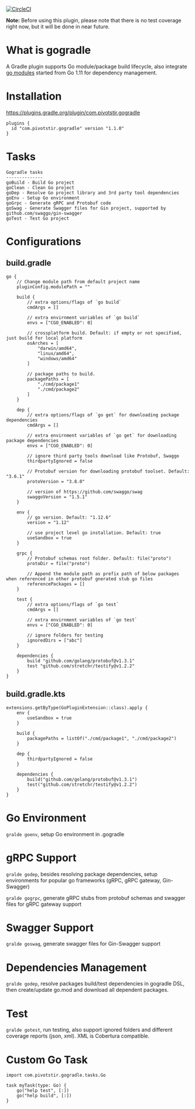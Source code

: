 [![CircleCI](https://circleci.com/gh/innobead/gogradle.svg?style=svg)](https://circleci.com/gh/innobead/gogradle)

**Note:** Before using this plugin, please note that there is no test coverage right now, but it will be done in near future.

# What is gogradle
A Gradle plugin supports Go module/package build lifecycle, also integrate [go modules](https://github.com/golang/go/wiki/Modules) started from Go 1.11 for dependency management.

# Installation
https://plugins.gradle.org/plugin/com.pivotstir.gogradle

```
plugins {
  id "com.pivotstir.gogradle" version "1.1.0"
}
```

# Tasks
```
Gogradle tasks
--------------
goBuild - Build Go project
goClean - Clean Go project
goDep - Resolve Go project library and 3rd party tool dependencies
goEnv - Setup Go environment
goGrpc - Generate gRPC and Protobuf code
goSwag - Generate Swagger files for Gin project, supported by github.com/swaggo/gin-swagger
goTest - Test Go project
```

# Configurations

## build.gradle

```
go {
    // Change module path from default project name
    pluginConfig.modulePath = ""

    build {
        // extra options/flags of `go build`
        cmdArgs = []
        
        // extra envirnment variables of `go build`
        envs = ["CGO_ENABLED": 0]
        
        // crossplatform build. Default: if empty or not specified, just build for local platform
        osArches = [
            "darwin/amd64", 
            "linux/amd64", 
            "windows/amd64"
        ]
        
        // package paths to build. 
        packagePaths = [
            "./cmd/package1"
            "./cmd/package2"
        ]
    }
    
    dep {
        // extra options/flags of `go get` for downloading package dependencies
        cmdArgs = []
            
        // extra envirnment variables of `go get` for downloading package dependencies
        envs = ["CGO_ENABLED": 0]
        
        // ignore third party tools download like Protobuf, Swaggo
        thirdpartyIgnored = false
        
        // Protobuf version for downloading protobuf toolset. Default: "3.6.1"
        protoVersion = "3.8.0"
        
        // version of https://github.com/swaggo/swag
        swaggoVersion = "1.5.1"
    }
    
    env {
        // go version. Default: "1.12.6"
        version = "1.12"
        
        // use project level go installation. Default: true
        useSandbox = true
    }
    
    grpc {
        // Protobuf schemas root folder. Default: file("proto")
        protoDir = file("proto")
        
        // Append the module path as prefix path of below packages when referenced in other protobuf gnerated stub go files
        referencePackages = []
    }

    test {
        // extra options/flags of `go test`
        cmdArgs = []
            
        // extra envirnment variables of `go test`
        envs = ["CGO_ENABLED": 0]
        
        // ignore folders for testing
        ignoredDirs = ["abc"]
    }

    dependencies {
        build "github.com/golang/protobuf@v1.3.1"
        test "github.com/stretchr/testify@v1.2.2"
    }
}
```

## build.gradle.kts

```
extensions.getByType(GoPluginExtension::class).apply {
    env {
        useSandbox = true
    }

    build {
        packagePaths = listOf("./cmd/package1", "./cmd/package2")
    }

    dep {
        thirdpartyIgnored = false
    }

    dependencies {
        build("github.com/golang/protobuf@v1.3.1")
        test("github.com/stretchr/testify@v1.2.2")
    }
}
```

# Go Environment
`gralde goenv`, setup Go environment in .gogradle

# gRPC Support
`gralde godep`, besides resolving package dependencies, setup environments for popular go frameworks (gRPC, gRPC gateway, Gin-Swagger)

`gralde gogrpc`, generate gRPC stubs from protobuf schemas and swagger files for gRPC gateway support

# Swagger Support
`gralde goswag`, generate swagger files for Gin-Swagger support

# Dependencies Management
`gralde godep`, resolve packages build/test dependencies in gogradle DSL, then create/update go.mod and download all dependent packages.

# Test
`gralde gotest`, run testing, also support ignored folders and different coverage reports (json, xml). XML is Cobertura compatible.

# Custom Go Task
```
import com.pivotstir.gogradle.tasks.Go

task myTask(type: Go) {
    go("help test", [:])
    go("help build", [:])
}
```
